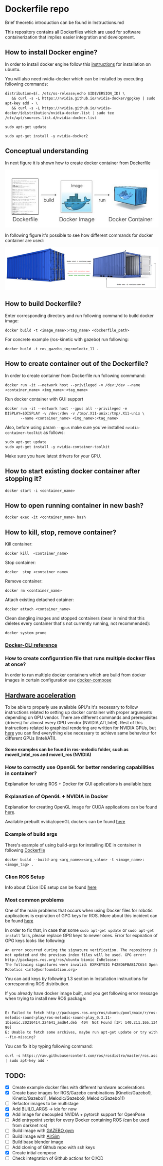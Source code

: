 # Dockerfile repo

Brief theoretic introduction can be found in Instructions.md

This repository contains all Dockerfiles which are used for software containerization that implies easier 
integration and development. 

## How to install Docker engine?

In order to install docker engine follow this [instructions](https://docs.docker.com/engine/install/ubuntu/) for installation on ubuntu. 

You will also need nvidia-docker which can be installed by executing following commands: 
```
distribution=$(. /etc/os-release;echo $ID$VERSION_ID) \
   && curl -s -L https://nvidia.github.io/nvidia-docker/gpgkey | sudo apt-key add - \
   && curl -s -L https://nvidia.github.io/nvidia-docker/$distribution/nvidia-docker.list | sudo tee /etc/apt/sources.list.d/nvidia-docker.list
```
```
sudo apt-get update
```
```
sudo apt-get install -y nvidia-docker2
```

## Conceptual understanding

In next figure it is shown  how to create docker container from Dockerfile 

![Figure 1.](./utils/assets/figure1.png) 

In following figure it's possible to see how different commands for docker container are used: 

![Figure 2.](./utils/assets/figure2.png)



## How to build Dockerfile? 

Enter corresponding directory and run following command to build docker image: 
```
docker build -t <image_name>:<tag_name> <dockerfile_path> 
```

For concrete example (ros-kinetic with gazebo) run following: 
```
docker build -t ros_gazebo_img:melodic_11 .
```

## How to create container out of the Dockerfile? 

In order to create container from Dockerfile run following commmand:
```
docker run -it --network host --privileged -v /dev:/dev --name <container_name> <img_name>:<tag_name> 
```

Run docker container with GUI support 
```
docker run -it --network host --gpus all --privileged -e DISPLAY=$DISPLAY -v /dev:/dev -v /tmp/.X11-unix:/tmp/.X11-unix \
       --name <container_name> <img_name>:<tag_name> 
```
Also, before using param `--gpus` make sure you've installed `nvidia-container-toolkit` as follows: 

```
sudo apt-get update
sudo apt-get install -y nvidia-container-toolkit
```
Make sure you have latest drivers for your GPU. 

## How to start existing docker container after stopping it? 
```
docker start -i <container_name> 
```

## How to open running container in new bash? 
```
docker exec -it <container_name> bash 
```

## How to kill, stop, remove container? 

Kill container: 
```
docker kill  <container_name> 
```

Stop container: 
```
docker  stop <container_name> 
```

Remove container: 
```
docker rm <container_name> 
```

Attach existing detached cotainer: 
```
docker attach <container_name> 
```

Clean dangling images and stopped containers (bear in mind that this deletes 
every container that's not currently running, not recommended): 
```
docker system prune 
```

### [Docker-CLI reference](https://docs.docker.com/engine/reference/commandline/build/)

### How to create configuration file that runs multiple docker files at once? 

In order to run multiple docker containers which are build from docker images in certain configuration 
use [docker-compose](https://docs.docker.com/compose/) 

## [Hardware acceleration](http://wiki.ros.org/docker/Tutorials/Hardware%20Acceleration)

To be able to properly use available GPU's it's necessary to follow instructions related to setting up docker 
container with proper arguments depending on GPU vendor. There are different commands and prerequisites (drivers) 
for almost every GPU vendor (NVIDIA,ATI,Intel). Rest of this instructions related to graphical rendering are written 
for NVIDIA GPUs, but  [here](http://wiki.ros.org/docker/Tutorials/Hardware%20Acceleration) you can find everything 
else necessary to achieve same behaviour for different GPUs (Intel/ATI). 

#### Some examples can be found in ros-melodic folder, such as moveit_intel_ros and moveit_ros (NVIDIA) 

### How to correctly use OpenGL for better rendering capabilities in container? 

Explanation for using ROS + Docker for GUI applications is available [here](http://wiki.ros.org/docker/Tutorials/GUI)

### Explanation of OpenGL + NVIDIA in Docker

Explanation for creating OpenGL image for CUDA applications can be found [here](https://medium.com/@benjamin.botto/opengl-and-cuda-applications-in-docker-af0eece000f1). 

Available prebuilt nvidia/openGL dockers can be found [here](https://medium.com/@benjamin.botto/opengl-and-cuda-applications-in-docker-af0eece000f1) 

### Example of build args 

There's example of using build-args for installing IDE in container in following [Dockerfile](https://github.com/larics/docker_files/blob/master/ros-melodic/moveit_ros/Dockerfile) 

```
docker build --build-arg <arg_name>=<arg_value> -t <image_name>:<image_tag> .
```

### Clion ROS Setup 

Info about CLion IDE setup can be found [here](https://www.jetbrains.com/help/clion/ros-setup-tutorial.html#launch-in-sourced)

### Most common problems 

One of the main problems that occurs when using Docker files for robotic applications is expiration of GPG keys for ROS. 
More about this incident can be found [here](https://discourse.ros.org/t/ros-gpg-key-expiration-incident/20669/)

In order to fix that, in case that some `sudo apt-get update` or `sudo apt-get install` fails, please replace GPG 
keys to newer ones. Error for expiration of GPG keys looks like following: 
```
An error occurred during the signature verification. The repository is not updated and the previous index files will be used. GPG error: http://packages.ros.org/ros/ubuntu bionic InRelease: 
The following signatures were invalid: EXPKEYSIG F42ED6FBAB17C654 Open Robotics <info@osrfoundation.org>
```

You can add keys by following 1.3 section in Installation instructions for corresponding ROS distribution. 

If you already have docker image built, and you get following error message when trying to install new ROS package: 
```

E: Failed to fetch http://packages.ros.org/ros/ubuntu/pool/main/r/ros-melodic-sound-play/ros-melodic-sound-play_0.3.11-1bionic.20210414.224641_amd64.deb  404  Not Found [IP: 140.211.166.134 80]
E: Unable to fetch some archives, maybe run apt-get update or try with --fix-missing?

```

You can fix it by typing following command: 
```
curl -s https://raw.githubusercontent.com/ros/rosdistro/master/ros.asc | sudo apt-key add -

```


## TODO: 

- [x] Create example docker files with different hardware accelerations 
- [x] Create base images for ROS/Gazebo combinations (Kinetic/Gazebo9, Kinetic/Gazebo11, Melodic/Gazebo9, Melodic/Gazebo11) 
- [ ] Refactor images to be multistage
- [x] Add BUILD_ARGS -> ide for now
- [x] Add image for decoupled NVIDIA + pytorch support for OpenPose
- [ ] Add entrypoint script for every Docker containing ROS (can be used from darknet ros) 
- [ ] Build image with [GAZEBO gym](https://github.com/erlerobot/gym-gazebo)  
- [ ] Build image with [AirSim](https://microsoft.github.io/AirSim/docker_ubuntu/) 
- [ ] Build base blender image 
- [ ] Add cloning of Github repo with ssh keys 
- [x] Create intial compose 
- [ ] Check integration of Github actions for CI/CD
